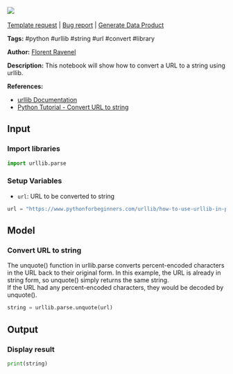 <a href="https://app.naas.ai/user-redirect/naas/downloader?url=https://raw.githubusercontent.com/jupyter-naas/awesome-notebooks/master/Python/Python_Convert_URL_to_string.ipynb" target="_parent"><img src="https://naasai-public.s3.eu-west-3.amazonaws.com/open_in_naas.svg"/></a><br><br><a href="https://github.com/jupyter-naas/awesome-notebooks/issues/new?assignees=&labels=&template=template-request.md&title=Tool+-+Action+of+the+notebook+">Template request</a> | <a href="https://github.com/jupyter-naas/awesome-notebooks/issues/new?assignees=&labels=bug&template=bug_report.md&title=Python+-+Convert+URL+to+string:+Error+short+description">Bug report</a> | <a href="https://app.naas.ai/user-redirect/naas/downloader?url=https://raw.githubusercontent.com/jupyter-naas/awesome-notebooks/master/Naas/Naas_Start_data_product.ipynb" target="_parent">Generate Data Product</a>

**Tags:** #python #urllib #string #url #convert #library

**Author:** [Florent Ravenel](http://linkedin.com/in/florent-ravenel)

**Description:** This notebook will show how to convert a URL to a string using urllib.

**References:**
- [urllib Documentation](https://docs.python.org/3/library/urllib.html)
- [Python Tutorial - Convert URL to string](https://www.pythonforbeginners.com/urllib/how-to-use-urllib-in-python)

## Input

### Import libraries


```python
import urllib.parse
```

### Setup Variables
- `url`: URL to be converted to string


```python
url = "https://www.pythonforbeginners.com/urllib/how-to-use-urllib-in-python"
```

## Model

### Convert URL to string
The unquote() function in urllib.parse converts percent-encoded characters in the URL back to their original form. In this example, the URL is already in string form, so unquote() simply returns the same string.<br>
If the URL had any percent-encoded characters, they would be decoded by unquote().


```python
string = urllib.parse.unquote(url)
```

## Output

### Display result


```python
print(string)
```

 
